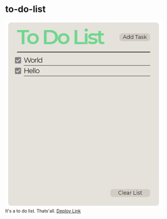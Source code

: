 # to-do-list
![image](https://github.com/YogurtWithSpoon/PicturesForProjects/blob/master/todolist.png?raw=true)
It's a to do list. Thats'all.
[Deploy Link](http://f0302262.xsph.ru/todolist/)
